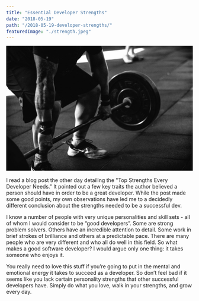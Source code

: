 ```yaml
---
title: "Essential Developer Strengths"
date: "2018-05-19"
path: "/2018-05-19-developer-strengths/"
featuredImage: "./strength.jpeg"
---
```

![Strength](./strength.jpeg)


I read a blog post the other day detailing the "Top Strengths Every Developer Needs." It pointed out a few key traits the author believed a person should have in order to be a great developer.
While the post made some good points, my own observations have led me to a decidedly different conclusion about the strengths needed to be a successful dev.

I know a number of people with very unique personalities and skill sets - all of whom I would consider to be “good developers”. Some are strong problem solvers. Others have an incredible attention to detail. Some work in brief strokes of brilliance and others at a predictable pace. There are many people who are very different and who all do well in this field. So what makes a good software developer? I would argue only one thing: it takes someone who enjoys it.

You really need to love this stuff if you’re going to put in the mental and emotional energy it takes to succeed as a developer. So don’t feel bad if it seems like you lack certain personality strengths that other successful developers have. Simply do what you love, walk in your strengths, and grow every day.
